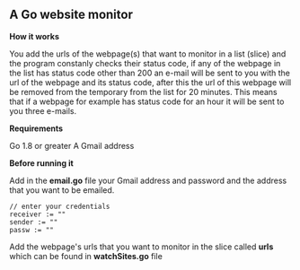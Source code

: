 ## A Go website monitor

**How it works**

You add the urls of the webpage(s) that want to monitor in a list (slice) and the program constanly checks their status code,
 if any of the webpage in the list has status code other than 200 an e-mail will be sent to you with the url of the webpage and its status code, after this the url of this webpage will be removed from the temporary from the list for 20 minutes.
 This means that if a webpage for example has status code for an hour it will be sent to you three e-mails.

**Requirements**

Go 1.8 or greater
A Gmail address

**Before running it**

Add in the **email.go** file your Gmail address and password and the address that you want to be emailed.

```
// enter your credentials
receiver := ""
sender := ""
passw := ""
```

Add the webpage's urls that you want to monitor in the slice called **urls** which can be found in **watchSites.go** file
